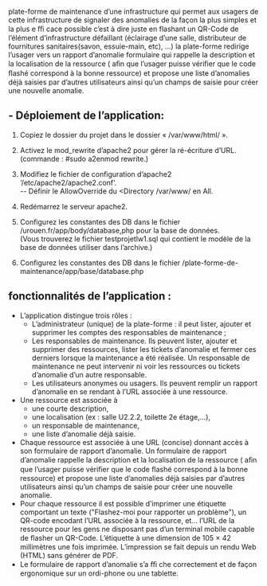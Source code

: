 plate-forme de maintenance d’une infrastructure qui permet aux usagers de cette infrastructure de signaler des anomalies de la façon la plus simples et la plus e ﬃ cace possible c’est à dire juste en flashant un QR-Code de l’élément d’infrastructure défaillant (éclairage d’une salle, distributeur de fournitures sanitaires(savon, essuie-main, etc), …) la plate-forme redirige l’usager vers un rapport d’anomalie formulaire qui rappelle la description et la localisation de la ressource ( aﬁn que l’usager puisse vériﬁer que le code ﬂashé correspond à la bonne ressource) et propose une liste d’anomalies déjà saisies par d’autres utilisateurs ainsi qu’un champs de saisie pour créer une nouvelle anomalie.  
  
## - Déploiement de l’application:  
  
1. Copiez le dossier du projet dans le dossier « /var/www/html/ ».  
  
2. Activez le mod_rewrite d’apache2 pour gérer la ré-écriture d’URL.  
(commande :  #sudo a2enmod rewrite.)  
  
3. Modifiez le fichier de configuration d’apache2 ‘/etc/apache2/apache2.conf’.  
-- Définir le AllowOverride du <Directory /var/www/ en All.  
  
4. Redémarrez le serveur apache2.  
  
5. Configurez les constantes des DB dans le fichier /urouen.fr/app/body/database,php pour la base de données.  
(Vous trouverez le fichier testprojetlw1.sql qui contient le modèle de la base de données utiliser dans l’archive.)  

6. Configurez les constantes des DB dans le fichier /plate-forme-de-maintenance/app/base/database.php

## fonctionnalités de l’application :  
  
* L’application distingue trois rôles :  
  * L’administrateur (unique) de la plate-forme : il peut lister, ajouter et supprimer
les comptes des responsables de maintenance ;  
  * Les responsables de maintenance. Ils peuvent lister, ajouter et supprimer des
ressources, lister les tickets d’anomalie et fermer ces derniers lorsque la
maintenance a été réalisée. Un responsable de maintenance ne peut intervenir ni
voir les ressources ou tickets d’anomalie d’un autre responsable.  
  * Les utilisateurs anonymes ou usagers. Ils peuvent remplir un rapport d’anomalie
en se rendant à l’URL associée à une ressource.  
* Une ressource est associée à  
  * une courte description,  
  * une localisation (ex : salle U2.2.2, toilette 2e étage,...),  
  * un responsable de maintenance,  
  * une liste d’anomalie déjà saisie.  
* Chaque ressource est associée à une URL (concise) donnant accès à son formulaire
de rapport d’anomalie. Un formulaire de rapport d’anomalie rappelle la description
et la localisation de la ressource ( aﬁn que l’usager puisse vériﬁer que le code ﬂashé
correspond à la bonne ressource) et propose une liste d’anomalies déjà saisies par
d’autres utilisateurs ainsi qu’un champs de saisie pour créer une nouvelle anomalie.
* Pour chaque ressource il est possible d’imprimer une étiquette comportant un texte
("Flashez-moi pour rapporter un problème"), un QR-code encodant l’URL associée à
la ressource, et... l’URL de la ressource pour les gens ne disposant pas d’un terminal
mobile capable de ﬂasher un QR-Code. L’étiquette à une dimension de 105 × 42
millimètres une fois imprimée. L’impression se fait depuis un rendu Web (HTML)
sans générer de PDF.  
* Le formulaire de rapport d’anomalie s’a ﬃ che correctement et de façon ergonomique
sur un ordi-phone ou une tablette.